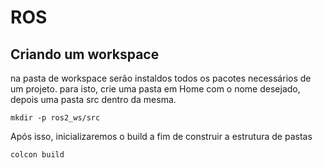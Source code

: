 # ROS
## Criando um workspace
na pasta de workspace serão instaldos todos os pacotes necessários de um projeto. para isto, crie uma pasta em Home com o nome desejado, depois uma pasta src dentro da mesma.
```
mkdir -p ros2_ws/src
```
Após isso, inicializaremos o build a fim de construir a estrutura de pastas
```
colcon build
```

